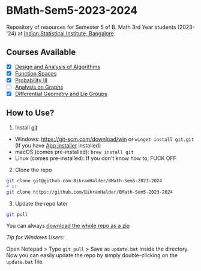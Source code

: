 # BMath-Sem5-2023-2024

Repository of resources for Semester 5 of B. Math 3rd Year students (2023-'24) at [Indian Statistical Institute, Bangalore](https://www.isibang.ac.in).

## Courses Available

- [x] [Design and Analysis of Algorithms](Algorithms)
- [x] [Function Spaces](Function-Spaces)
- [x] [Probability III](Probability-3)
- [ ] [Analysis on Graphs](Analysis-on-Graphs)
- [x] [Differential Geometry and Lie Groups](Differential-Geometry-and-Lie-Groups)

## How to Use?

1. Install [git](https://git-scm.com)

- Windows: https://git-scm.com/download/win or `winget install git.git` (If you have [App installer](https://www.microsoft.com/en-us/p/app-installer/9nblggh4nns1) installed)
- macOS (comes pre-installed): `brew install git`
- Linux (comes pre-installed): If you don't know how to, FUCK OFF

2. Clone the repo

```bash
git clone git@github.com:BikramHalder/BMath-Sem5-2023-2024
# or
git clone https://github.com/BikramHalder/BMath-Sem5-2023-2024
```

3. Update the repo later

```bash
git pull
```

You can always [download the whole repo as a zip](https://github.com/BikramHalder/BMath-Sem5-2023-2024/archive/refs/heads/main.zip)

_Tip for Windows Users:_

Open Notepad > Type `git pull` > Save as `update.bat` inside the directory. Now you can easily update the repo by simply double-clicking on the `update.bat` file.
